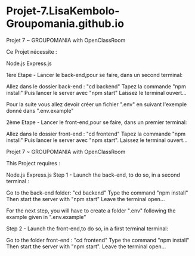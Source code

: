 # Projet-7.LisaKembolo-Groupomania.github.io
Projet 7 ~ GROUPOMANIA with OpenClassRoom

Ce Projet nécessite :

Node.js
Express.js

1ère Etape - Lancer le back-end,pour se faire, dans un second terminal:

Allez dans le dossier back-end : "cd backend"
Tapez la commande "npm install"
Puis lancer le server avec "npm start"
Laissez le terminal ouvert...

Pour la suite vous allez devoir créer un fichier ".env" en suivant l'exemple donné dans ".env.example"

2ème Etape - Lancer le front-end,pour se faire, dans un premier terminal:

Allez dans le dossier front-end : "cd frontend"
Tapez la commande "npm install"
Puis lancer le server avec "npm start".
Laissez le terminal ouvert...


Projet 7 ~ GROUPOMANIA with OpenClassRoom

This Project requires :

Node.js
Express.js
Step 1 - Launch the back-end, to do so, in a second terminal :

Go to the back-end folder: "cd backend"
Type the command "npm install"
Then start the server with "npm start"
Leave the terminal open...

For the next step, you will have to create a folder ".env" following the example given in ".env.example"

Step 2 - Launch the front-end,to do so, in a first terminal terminal:

Go to the folder front-end : "cd frontend"
Type the command "npm install"
Then start the server with "npm start".
Leave the terminal open...
